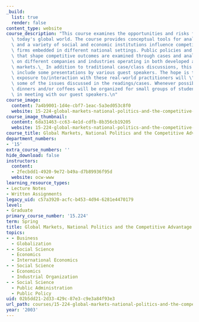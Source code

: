 ```yaml
---
_build:
  list: true
  render: false
content_type: website
course_description: "This course examines the opportunities and risks firms face in\
  \ today's global world. The course provides conceptual tools for analyzing how governments\
  \ and a variety of social and economic institutions influence competition among\
  \ firms embedded in different national settings. Public policies and institutions\
  \ that shape competitive outcomes are examined through cases and analytic readings\
  \ on different companies and industries operating in both developed and emerging\
  \ markets.\_ In addition to traditional case/class discussions, this course will\
  \ include some presentations by various guest speakers. The hope is that greater\
  \ exposure to/interaction with these real-world practitioners will \"bring to life\"\
  \ some of the issues discussed in the readings/cases. Whenever possible, informal\
  \ dinners and/or coffees will be organized for small groups of students interested\
  \ in meeting with our guest speakers.\n"
course_image:
  content: 7a4b9001-1d4e-cbf7-1eac-5a3ed053c8f0
  website: 15-224-global-markets-national-politics-and-the-competitive-advantage-of-firms-spring-2003
course_image_thumbnail:
  content: 6da31463-cc63-4e1d-cdfb-8b356cb19205
  website: 15-224-global-markets-national-politics-and-the-competitive-advantage-of-firms-spring-2003
course_title: Global Markets, National Politics and the Competitive Advantage of Firms
department_numbers:
- '15'
extra_course_numbers: ''
hide_download: false
instructors:
  content:
  - 2fecbdd1-4920-9e72-b49a-d7b89936f95d
  website: ocw-www
learning_resource_types:
- Lecture Notes
- Written Assignments
legacy_uid: c57a3920-acfc-b453-4d94-6281e4470179
level:
- Graduate
primary_course_number: '15.224'
term: Spring
title: Global Markets, National Politics and the Competitive Advantage of Firms
topics:
- - Business
  - Globalization
- - Social Science
  - Economics
  - International Economics
- - Social Science
  - Economics
  - Industrial Organization
- - Social Science
  - Public Administration
  - Public Policy
uid: 02b5dd21-2d33-429c-87e3-c9e3a84f93e3
url_path: courses/15-224-global-markets-national-politics-and-the-competitive-advantage-of-firms-spring-2003
year: '2003'
---
```

